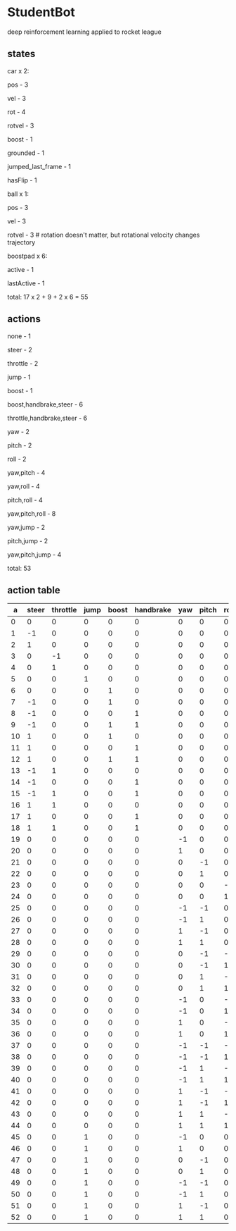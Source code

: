# StudentBot
deep reinforcement learning applied to rocket league

states
---
car x 2:

pos - 3

vel - 3

rot - 4

rotvel - 3

boost - 1

grounded - 1

jumped_last_frame - 1

hasFlip - 1

ball x 1:

pos - 3

vel - 3

rotvel - 3 # rotation doesn't matter, but rotational velocity changes trajectory


boostpad x 6:

active - 1

lastActive - 1

total: 17 x 2 + 9 + 2 x 6 = 55

actions
---
none - 1

steer - 2

throttle - 2

jump - 1

boost - 1

boost,handbrake,steer - 6

throttle,handbrake,steer - 6

yaw - 2

pitch - 2

roll - 2

yaw,pitch - 4

yaw,roll - 4

pitch,roll - 4

yaw,pitch,roll - 8

yaw,jump - 2

pitch,jump - 2

yaw,pitch,jump - 4

total: 53

action table
---
a | steer | throttle | jump | boost | handbrake | yaw | pitch | roll
--- | --- | --- | --- | --- | --- | --- | --- | ---
0 | 0 | 0 | 0 | 0 | 0 | 0 | 0 | 0
1 | -1 | 0 | 0 | 0 | 0 | 0 | 0 | 0
2 | 1 | 0 | 0 | 0 | 0 | 0 | 0 | 0
3 | 0 | -1 | 0 | 0 | 0 | 0 | 0 | 0
4 | 0 | 1 | 0 | 0 | 0 | 0 | 0 | 0
5 | 0 | 0 | 1 | 0 | 0 | 0 | 0 | 0
6 | 0 | 0 | 0 | 1 | 0 | 0 | 0 | 0
7 | -1 | 0 | 0 | 1 | 0 | 0 | 0 | 0
8 | -1 | 0 | 0 | 0 | 1 | 0 | 0 | 0
9 | -1 | 0 | 0 | 1 | 1 | 0 | 0 | 0
10 | 1 | 0 | 0 | 1 | 0 | 0 | 0 | 0
11 | 1 | 0 | 0 | 0 | 1 | 0 | 0 | 0
12 | 1 | 0 | 0 | 1 | 1 | 0 | 0 | 0
13 | -1 | 1 | 0 | 0 | 0 | 0 | 0 | 0
14 | -1 | 0 | 0 | 0 | 1 | 0 | 0 | 0
15 | -1 | 1 | 0 | 0 | 1 | 0 | 0 | 0
16 | 1 | 1 | 0 | 0 | 0 | 0 | 0 | 0
17 | 1 | 0 | 0 | 0 | 1 | 0 | 0 | 0
18 | 1 | 1 | 0 | 0 | 1 | 0 | 0 | 0
19 | 0 | 0 | 0 | 0 | 0 | -1 | 0 | 0
20 | 0 | 0 | 0 | 0 | 0 | 1 | 0 | 0
21 | 0 | 0 | 0 | 0 | 0 | 0 | -1 | 0
22 | 0 | 0 | 0 | 0 | 0 | 0 | 1 | 0
23 | 0 | 0 | 0 | 0 | 0 | 0 | 0 | -1
24 | 0 | 0 | 0 | 0 | 0 | 0 | 0 | 1
25 | 0 | 0 | 0 | 0 | 0 | -1 | -1 | 0
26 | 0 | 0 | 0 | 0 | 0 | -1 | 1 | 0
27 | 0 | 0 | 0 | 0 | 0 | 1 | -1 | 0
28 | 0 | 0 | 0 | 0 | 0 | 1 | 1 | 0
29 | 0 | 0 | 0 | 0 | 0 | 0 | -1 | -1
30 | 0 | 0 | 0 | 0 | 0 | 0 | -1 | 1
31 | 0 | 0 | 0 | 0 | 0 | 0 | 1 | -1
32 | 0 | 0 | 0 | 0 | 0 | 0 | 1 | 1
33 | 0 | 0 | 0 | 0 | 0 | -1 | 0 | -1
34 | 0 | 0 | 0 | 0 | 0 | -1 | 0 | 1
35 | 0 | 0 | 0 | 0 | 0 | 1 | 0 | -1
36 | 0 | 0 | 0 | 0 | 0 | 1 | 0 | 1
37 | 0 | 0 | 0 | 0 | 0 | -1 | -1 | -1
38 | 0 | 0 | 0 | 0 | 0 | -1 | -1 | 1
39 | 0 | 0 | 0 | 0 | 0 | -1 | 1 | -1
40 | 0 | 0 | 0 | 0 | 0 | -1 | 1 | 1
41 | 0 | 0 | 0 | 0 | 0 | 1 | -1 | -1
42 | 0 | 0 | 0 | 0 | 0 | 1 | -1 | 1
43 | 0 | 0 | 0 | 0 | 0 | 1 | 1 | -1
44 | 0 | 0 | 0 | 0 | 0 | 1 | 1 | 1
45 | 0 | 0 | 1 | 0 | 0 | -1 | 0 | 0
46 | 0 | 0 | 1 | 0 | 0 | 1 | 0 | 0
47 | 0 | 0 | 1 | 0 | 0 | 0 | -1 | 0
48 | 0 | 0 | 1 | 0 | 0 | 0 | 1 | 0
49 | 0 | 0 | 1 | 0 | 0 | -1 | -1 | 0
50 | 0 | 0 | 1 | 0 | 0 | -1 | 1 | 0
51 | 0 | 0 | 1 | 0 | 0 | 1 | -1 | 0
52 | 0 | 0 | 1 | 0 | 0 | 1 | 1 | 0
